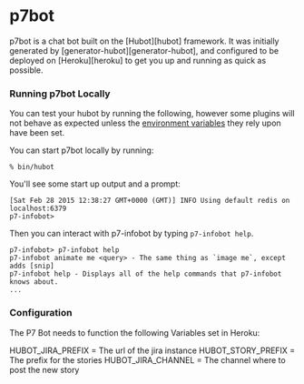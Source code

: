 # p7bot

p7bot is a chat bot built on the [Hubot][hubot] framework. It was
initially generated by [generator-hubot][generator-hubot], and configured to be
deployed on [Heroku][heroku] to get you up and running as quick as possible.

### Running p7bot Locally

You can test your hubot by running the following, however some plugins will not
behave as expected unless the [environment variables](#configuration) they rely
upon have been set.

You can start p7bot locally by running:

    % bin/hubot

You'll see some start up output and a prompt:

    [Sat Feb 28 2015 12:38:27 GMT+0000 (GMT)] INFO Using default redis on localhost:6379
    p7-infobot>

Then you can interact with p7-infobot by typing `p7-infobot help`.

    p7-infobot> p7-infobot help
    p7-infobot animate me <query> - The same thing as `image me`, except adds [snip]
    p7-infobot help - Displays all of the help commands that p7-infobot knows about.
    ...

### Configuration

The P7 Bot needs to function the following Variables set in Heroku:

HUBOT_JIRA_PREFIX = The url of the jira instance
HUBOT_STORY_PREFIX = The prefix for the stories
HUBOT_JIRA_CHANNEL = The channel where to post the new story
